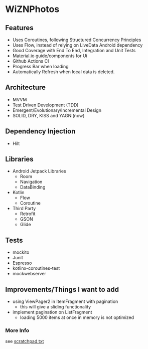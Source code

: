 # WiZNPhotos


## Features
- Uses Coroutines, following Structured Concurrency Principles
- Uses Flow, instead of relying on LiveData Android dependency
- Good Coverage with End To End, Integration and Unit Tests
- Material.io guide/components for Ui
- Github Actions CI
- Progress Bar when loading
- Automatically Refresh when local data is deleted.

## Architecture
- MVVM
- Test Driven Development (TDD)
- Emergent/Evolutionary/Incremental Design
- SOLID, DRY, KISS and YAGNI(now)

## Dependency Injection
- Hilt

## Libraries
- Android Jetpack Libraries
  * Room
  * Navigation
  * DataBinding
- Kotlin
  * Flow
  * Coroutine
- Third Party
  * Retrofit
  * GSON
  * Glide
## Tests
- mockito
- Junit
- Espresso
- kotlinx-coroutines-test
- mockwebserver

## Improvements/Things I want to add
- using ViewPager2 in ItemFragment with pagination
  * this will give a sliding functionality
- implement pagination on ListFragment
  * loading 5000 items at once in memory is not optimized

### More Info
see [scratchpad.txt](scratchpad.txt)
